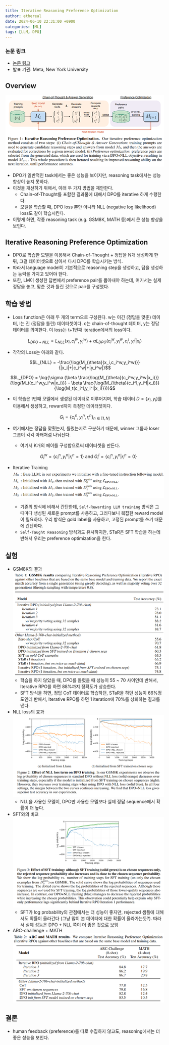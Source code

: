 ```yaml
---
title: Iterative Reasoning Preference Optimization
author: ethereal
date: 2024-06-10 22:31:00 +0900
categories: [ML]
tags: [LLM, DPO]
---
```


### 논문 링크
- [논문 링크](https://arxiv.org/pdf/2404.19733)
- 발표 기관: Meta, New York University



## Overview
![image](/assets/img_post/irpo_img1.png)
- DPO가 일반적인 task에서는 좋은 성능을 보이지만, reasoning task에서는 성능 향상이 높지 못하다.
- 이것을 개선하기 위해서, 아래 두 가지 방법을 제안한다.
    - Chain-of-Thought를 포함한 결과물에 대해서 DPO를 iterative 하게 수행한다.
    - 모델을 학습할 때, DPO loss 뿐만 아니라 NLL (negative log likelihood) loss도 같이 학습시킨다.
- 이렇게 하면, 각종 reasoning task (e.g. GSM8K, MATH 등)에서 큰 성능 향상을 보인다.



## Iterative Reasoning Preference Optimization

- DPO로 학습한 모델을 이용해서 Chain-of-Thought + 정답을 N개 생성하게 한 뒤, 그걸 데이터셋으로 삼아서 다시 DPO를 학습시키는 방식.
- 따라서 language model이 기본적으로 reasoning step을 생성하고, 답을 생성하는 능력을 가지고 있어야 한다.
- 또한, LM이 생성한 답변에서 preference pair를 뽑아내야 하는데, 여기서는 실제 정답을 놓고, 맞춘 것과 틀린 것으로 pair를 구성했다.



## 학습 방법
- Loss function은 아래 두 개의 term으로 구성된다. w는 이긴 (정답을 맞춘) 데이터, l는 진 (정답을 틀린) 데이터셋이다.  c는 chain-of-thought 데이터, y는 정답 데이터를 의미한다. 이 loss는 t+1번째 iteration에서의 loss이다.

$$L_{DPO+NLL} = L_{NLL}(x_i,c_i^w,y_i^w) + \alpha L_{DPO}(c_i^w,y_i^w,c_i^l,y_i^l|x_i)
$$

- 각각의 Loss는 아래와 같다.

$$L_{NLL} = -\frac{\log{M_{\theta}(x_i,c_i^w,y_i^w)}}{|x_i|+|c_i^w|+|y_i^w|}$$

$$L_{DPO} = \log{\sigma (\beta \frac{\log{M_{\theta}(c_i^w,y_i^w|x_i)}}{\log{M_t(c_i^w,y_i^w|x_i)}} - \beta \frac{\log{M_{\theta}(c_i^l,y_i^l|x_i)}}{\log{M_t(c_i^l,y_i^l|x_i)}})}$$

- 이 학습은 t번째 모델에서 생성된 데이터로 이루어지며, 학습 데이터 $D = \{x_i, y_i\}$를 이용해서 생성하고, reward까지 측정한 데이터셋이다.

$$G_i = \{c_i^n,y_i^n,r_i^n\}_{n \in [1,N] }$$

- 여기에서는 정답을 맞췄는지, 틀렸는지로 구분하기 때문에, winner 그룹과 loser 그룹이 각각 아래처럼 나눠진다.
  - 여기서 K개의 페어를 구성함으로써 데이터셋을 만든다.
  
  $$G_i^w = \{c_i^n,y_i^n|r_i^n=1\} \text{ and } G_i^l=\{c_i^n,y_i^n|r_i^n=0\}$$

- Iterative Training
![image](/assets/img_post/irpo_img2.png)
  - 기존의 방식에 비해서 간단한데, `Self-Rewarding LLM training` 방식은 그 때마다 생성된 새로운 prompt를 사용하고, 그러다보니 복잡한 reward model이 필요하다. 우리 방식은 gold label을 사용하고, 고정된 prompt를 쓰기 때문에 간단하다.
  - `Self-Taught Reasoning` 방식과도 유사하지만, STaR은 SFT 학습을 하는데 반해서 우리는 preference optimization을 한다.



## 실험
- GSM8K의 결과
![image](/assets/img_post/irpo_img3.png)
  - 학습을 하지 않았을 때, DPO를 돌렸을 때 성능이 55 ~ 70 사이인데 반해서, Iterative RPO를 하면 88%까지 정확도가 상승한다.
  - SFT 방식을 하면, 정답 CoT 데이터로 학습하던, STaR을 하던 성능이 66%정도인데 반해서, Iterative RPO를 하면 1 iteration에 70%를 상회하는 결과를 낸다.
- NLL loss의 효과
![image](/assets/img_post/irpo_img4.png)
  - NLL을 사용한 모델이, DPO만 사용한 모델보다 실제 정답 sequence에서 확률이 더 높다.
- SFT와의 비교
![image](/assets/img_post/irpo_img5.png)
  - SFT가 log probability의 관점에서는 더 성능이 좋지만, rejected 샘플에 대해서도 확률이 올라간다 (그냥 많이 본 데이터에 대한 확률이 올라가는듯?). 따라서 실제 성능은 DPO + NLL 쪽이 더 좋은 것으로 보임
- ARC-challenge + MATH
![image](/assets/img_post/irpo_img6.png)



## 결론
- human feedback (preference)를 따로 수집하지 않고도, reasoning에서는 더 좋은 성능을 보인다.